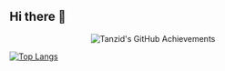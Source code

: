 ## Hi there 👋

<!--
**tsultan16/tsultan16** is a ✨ _special_ ✨ repository because its `README.md` (this file) appears on your GitHub profile.

Here are some ideas to get you started:

- 🔭 I’m currently working on ...
- 🌱 I’m currently learning ...
- 👯 I’m looking to collaborate on ...
- 🤔 I’m looking for help with ...
- 💬 Ask me about ...
- 📫 How to reach me: ...
- 😄 Pronouns: ...
- ⚡ Fun fact: ...

[![Tanzid's GitHub stats](https://github-readme-stats.vercel.app/api?username=tsultan16)](https://github.com/anuraghazra/github-readme-stats)
![Anurag's GitHub stats](https://github-readme-stats.vercel.app/api?username=tsultan16&show_icons=true&theme=gotham&hide=contribs,prs,rank)

-->
<div align="center">
    <img src="https://github-profile-summary-cards.vercel.app/api/cards/profile-details?username=tsultan16&theme=algolia" alt="Tanzid's GitHub Achievements" />
</div>

[![Top Langs](https://github-readme-stats.vercel.app/api/top-langs/?username=tsultan16&size_weight=0.2&count_weight=0.8&layout=donut&hide=EJS,Gnuplot,OpenEdge+ABL,Shell,Jupyter+Notebook,Makefile,Roff,Batchfile&langs_count=20&theme=algolia)](https://github.com/anuraghazra/github-readme-stats)





